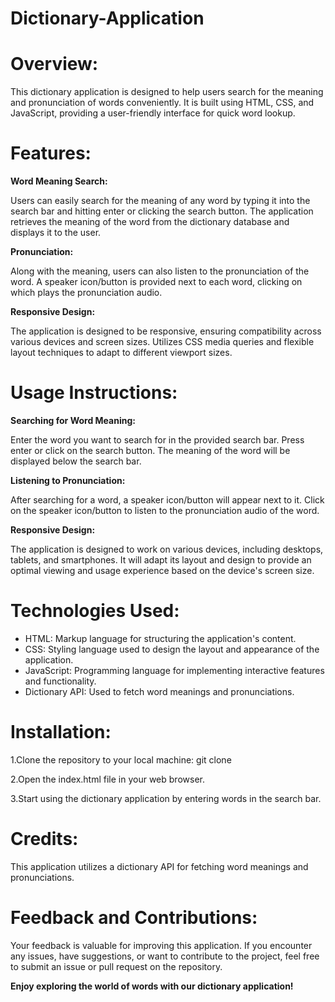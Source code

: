 # Dictionary-Application
 # Overview:
This dictionary application is designed to help users search for the meaning and pronunciation of words conveniently. It is built using HTML, CSS, and JavaScript, providing a user-friendly interface for quick word lookup.

# Features:
 **Word Meaning Search:**

Users can easily search for the meaning of any word by typing it into the search bar and hitting enter or clicking the search button.
The application retrieves the meaning of the word from the dictionary database and displays it to the user.

**Pronunciation:**

Along with the meaning, users can also listen to the pronunciation of the word.
A speaker icon/button is provided next to each word, clicking on which plays the pronunciation audio.

**Responsive Design:**

The application is designed to be responsive, ensuring compatibility across various devices and screen sizes.
Utilizes CSS media queries and flexible layout techniques to adapt to different viewport sizes.
# Usage Instructions:
**Searching for Word Meaning:**

Enter the word you want to search for in the provided search bar.
Press enter or click on the search button.
The meaning of the word will be displayed below the search bar.

**Listening to Pronunciation:**

After searching for a word, a speaker icon/button will appear next to it.
Click on the speaker icon/button to listen to the pronunciation audio of the word.

**Responsive Design:**

The application is designed to work on various devices, including desktops, tablets, and smartphones.
It will adapt its layout and design to provide an optimal viewing and usage experience based on the device's screen size.
# Technologies Used:
* HTML: Markup language for structuring the application's content.
* CSS: Styling language used to design the layout and appearance of the application.
* JavaScript: Programming language for implementing interactive features and functionality.
* Dictionary API: Used to fetch word meanings and pronunciations.
# Installation:
1.Clone the repository to your local machine:
git clone <repository-url>

2.Open the index.html file in your web browser.

3.Start using the dictionary application by entering words in the search bar.

# Credits:
This application utilizes a dictionary API for fetching word meanings and pronunciations.
# Feedback and Contributions:
Your feedback is valuable for improving this application. If you encounter any issues, have suggestions, or want to contribute to the project, feel free to submit an issue or pull request on the repository.

**Enjoy exploring the world of words with our dictionary application!**
